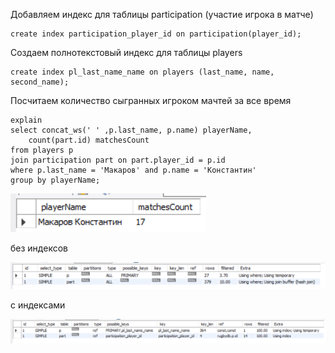 Добавляем индекс для таблицы participation (участие игрока в матче)

    create index participation_player_id on participation(player_id);

Создаем полнотекстовый индекс для таблицы players

    create index pl_last_name_name on players (last_name, name, second_name);
    
Посчитаем количество сыгранных игроком мачтей за все время

    explain
    select concat_ws(' ' ,p.last_name, p.name) playerName,
        count(part.id) matchesCount
    from players p
    join participation part on part.player_id = p.id
    where p.last_name = 'Макаров' and p.name = 'Константин'
    group by playerName;

![load_data](images/15_3.png)


без индексов

![load_data](images/15_4.png)

c индексами

![load_data](images/15_5.png)
